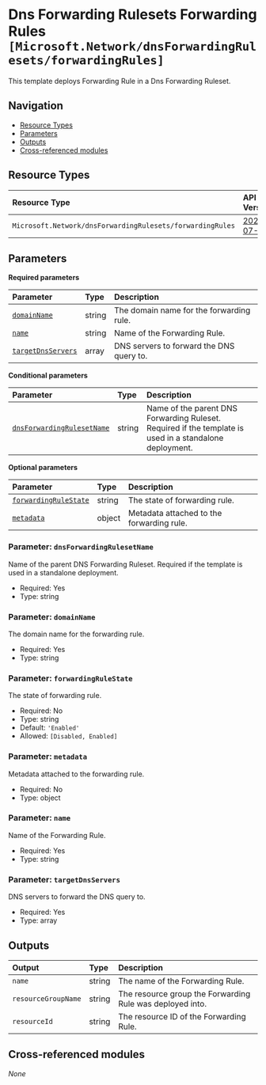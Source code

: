 # Dns Forwarding Rulesets Forwarding Rules `[Microsoft.Network/dnsForwardingRulesets/forwardingRules]`

This template deploys Forwarding Rule in a Dns Forwarding Ruleset.

## Navigation

- [Resource Types](#Resource-Types)
- [Parameters](#Parameters)
- [Outputs](#Outputs)
- [Cross-referenced modules](#Cross-referenced-modules)

## Resource Types

| Resource Type | API Version |
| :-- | :-- |
| `Microsoft.Network/dnsForwardingRulesets/forwardingRules` | [2022-07-01](https://learn.microsoft.com/en-us/azure/templates/Microsoft.Network/2022-07-01/dnsForwardingRulesets/forwardingRules) |

## Parameters

**Required parameters**

| Parameter | Type | Description |
| :-- | :-- | :-- |
| [`domainName`](#parameter-domainname) | string | The domain name for the forwarding rule. |
| [`name`](#parameter-name) | string | Name of the Forwarding Rule. |
| [`targetDnsServers`](#parameter-targetdnsservers) | array | DNS servers to forward the DNS query to. |

**Conditional parameters**

| Parameter | Type | Description |
| :-- | :-- | :-- |
| [`dnsForwardingRulesetName`](#parameter-dnsforwardingrulesetname) | string | Name of the parent DNS Forwarding Ruleset. Required if the template is used in a standalone deployment. |

**Optional parameters**

| Parameter | Type | Description |
| :-- | :-- | :-- |
| [`forwardingRuleState`](#parameter-forwardingrulestate) | string | The state of forwarding rule. |
| [`metadata`](#parameter-metadata) | object | Metadata attached to the forwarding rule. |

### Parameter: `dnsForwardingRulesetName`

Name of the parent DNS Forwarding Ruleset. Required if the template is used in a standalone deployment.
- Required: Yes
- Type: string

### Parameter: `domainName`

The domain name for the forwarding rule.
- Required: Yes
- Type: string

### Parameter: `forwardingRuleState`

The state of forwarding rule.
- Required: No
- Type: string
- Default: `'Enabled'`
- Allowed: `[Disabled, Enabled]`

### Parameter: `metadata`

Metadata attached to the forwarding rule.
- Required: No
- Type: object

### Parameter: `name`

Name of the Forwarding Rule.
- Required: Yes
- Type: string

### Parameter: `targetDnsServers`

DNS servers to forward the DNS query to.
- Required: Yes
- Type: array


## Outputs

| Output | Type | Description |
| :-- | :-- | :-- |
| `name` | string | The name of the Forwarding Rule. |
| `resourceGroupName` | string | The resource group the Forwarding Rule was deployed into. |
| `resourceId` | string | The resource ID of the Forwarding Rule. |

## Cross-referenced modules

_None_
